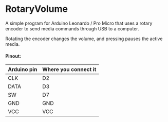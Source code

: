 # RotaryVolume

A simple program for Arduino Leonardo / Pro Micro that uses a rotary encoder to send media commands through USB to a computer.

Rotating the encoder changes the volume, and pressing pauses the active media.

#### Pinout:
| Arduino pin   | Where you connect it |
| ------------- | ------------- |
| CLK  | D2 |
| DATA | D3 |
| SW | D7 |
| GND | GND |
| VCC | VCC |
